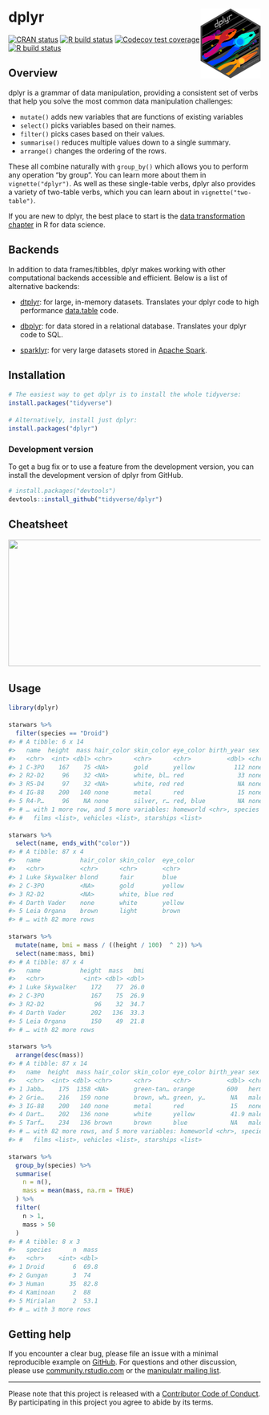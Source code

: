 
<!-- README.md is generated from README.Rmd. Please edit that file -->

# dplyr <a href='https://dplyr.tidyverse.org'><img src='man/figures/logo.png' align="right" height="139" /></a>

<!-- badges: start -->

[![CRAN
status](https://www.r-pkg.org/badges/version/dplyr)](https://cran.r-project.org/package=dplyr)
[![R build
status](https://github.com/tidyverse/dplyr/workflows/R-CMD-check/badge.svg)](https://github.com/tidyverse/dplyr/actions?workflow=R-CMD-check)
[![Codecov test
coverage](https://codecov.io/gh/tidyverse/dplyr/branch/master/graph/badge.svg)](https://codecov.io/gh/tidyverse/dplyr?branch=master)
[![R build
status](https://github.com/tidyverse/dplyr/workflows/R-CMD-check/badge.svg)](https://github.com/tidyverse/dplyr/actions)
<!-- badges: end -->

## Overview

dplyr is a grammar of data manipulation, providing a consistent set of
verbs that help you solve the most common data manipulation challenges:

  - `mutate()` adds new variables that are functions of existing
    variables
  - `select()` picks variables based on their names.
  - `filter()` picks cases based on their values.
  - `summarise()` reduces multiple values down to a single summary.
  - `arrange()` changes the ordering of the rows.

These all combine naturally with `group_by()` which allows you to
perform any operation “by group”. You can learn more about them in
`vignette("dplyr")`. As well as these single-table verbs, dplyr also
provides a variety of two-table verbs, which you can learn about in
`vignette("two-table")`.

If you are new to dplyr, the best place to start is the [data
transformation chapter](http://r4ds.had.co.nz/transform.html) in R for
data science.

## Backends

In addition to data frames/tibbles, dplyr makes working with other
computational backends accessible and efficient. Below is a list of
alternative backends:

  - [dtplyr](https://dtplyr.tidyverse.org/): for large, in-memory
    datasets. Translates your dplyr code to high performance
    [data.table](http://r-datatable.com/) code.

  - [dbplyr](http://dbplyr.tidyverse.org/): for data stored in a
    relational database. Translates your dplyr code to SQL.

  - [sparklyr](https://spark.rstudio.com): for very large datasets
    stored in [Apache Spark](https://spark.apache.org).

## Installation

``` r
# The easiest way to get dplyr is to install the whole tidyverse:
install.packages("tidyverse")

# Alternatively, install just dplyr:
install.packages("dplyr")
```

### Development version

To get a bug fix or to use a feature from the development version, you
can install the development version of dplyr from GitHub.

``` r
# install.packages("devtools")
devtools::install_github("tidyverse/dplyr")
```

## Cheatsheet

<a href="https://github.com/rstudio/cheatsheets/blob/master/data-transformation.pdf"><img src="https://raw.githubusercontent.com/rstudio/cheatsheets/master/pngs/thumbnails/data-transformation-cheatsheet-thumbs.png" width="630" height="252"/></a>

## Usage

``` r
library(dplyr)

starwars %>% 
  filter(species == "Droid")
#> # A tibble: 6 x 14
#>   name  height  mass hair_color skin_color eye_color birth_year sex   gender
#>   <chr>  <int> <dbl> <chr>      <chr>      <chr>          <dbl> <chr> <chr> 
#> 1 C-3PO    167    75 <NA>       gold       yellow           112 none  mascu…
#> 2 R2-D2     96    32 <NA>       white, bl… red               33 none  mascu…
#> 3 R5-D4     97    32 <NA>       white, red red               NA none  mascu…
#> 4 IG-88    200   140 none       metal      red               15 none  mascu…
#> 5 R4-P…     96    NA none       silver, r… red, blue         NA none  femin…
#> # … with 1 more row, and 5 more variables: homeworld <chr>, species <chr>,
#> #   films <list>, vehicles <list>, starships <list>

starwars %>% 
  select(name, ends_with("color"))
#> # A tibble: 87 x 4
#>   name           hair_color skin_color  eye_color
#>   <chr>          <chr>      <chr>       <chr>    
#> 1 Luke Skywalker blond      fair        blue     
#> 2 C-3PO          <NA>       gold        yellow   
#> 3 R2-D2          <NA>       white, blue red      
#> 4 Darth Vader    none       white       yellow   
#> 5 Leia Organa    brown      light       brown    
#> # … with 82 more rows

starwars %>% 
  mutate(name, bmi = mass / ((height / 100)  ^ 2)) %>%
  select(name:mass, bmi)
#> # A tibble: 87 x 4
#>   name           height  mass   bmi
#>   <chr>           <int> <dbl> <dbl>
#> 1 Luke Skywalker    172    77  26.0
#> 2 C-3PO             167    75  26.9
#> 3 R2-D2              96    32  34.7
#> 4 Darth Vader       202   136  33.3
#> 5 Leia Organa       150    49  21.8
#> # … with 82 more rows

starwars %>% 
  arrange(desc(mass))
#> # A tibble: 87 x 14
#>   name  height  mass hair_color skin_color eye_color birth_year sex   gender
#>   <chr>  <int> <dbl> <chr>      <chr>      <chr>          <dbl> <chr> <chr> 
#> 1 Jabb…    175  1358 <NA>       green-tan… orange         600   herm… mascu…
#> 2 Grie…    216   159 none       brown, wh… green, y…       NA   male  mascu…
#> 3 IG-88    200   140 none       metal      red             15   none  mascu…
#> 4 Dart…    202   136 none       white      yellow          41.9 male  mascu…
#> 5 Tarf…    234   136 brown      brown      blue            NA   male  mascu…
#> # … with 82 more rows, and 5 more variables: homeworld <chr>, species <chr>,
#> #   films <list>, vehicles <list>, starships <list>

starwars %>%
  group_by(species) %>%
  summarise(
    n = n(),
    mass = mean(mass, na.rm = TRUE)
  ) %>%
  filter(
    n > 1,
    mass > 50
  )
#> # A tibble: 8 x 3
#>   species      n  mass
#>   <chr>    <int> <dbl>
#> 1 Droid        6  69.8
#> 2 Gungan       3  74  
#> 3 Human       35  82.8
#> 4 Kaminoan     2  88  
#> 5 Mirialan     2  53.1
#> # … with 3 more rows
```

## Getting help

If you encounter a clear bug, please file an issue with a minimal
reproducible example on
[GitHub](https://github.com/tidyverse/dplyr/issues). For questions and
other discussion, please use
[community.rstudio.com](https://community.rstudio.com/) or the
[manipulatr mailing list](https://groups.google.com/group/manipulatr).

-----

Please note that this project is released with a [Contributor Code of
Conduct](https://dplyr.tidyverse.org/CODE_OF_CONDUCT). By participating
in this project you agree to abide by its terms.
